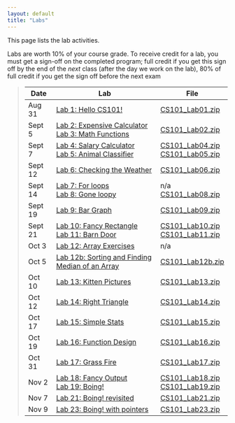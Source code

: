 ```yaml
---
layout: default
title: "Labs"
---
```


This page lists the lab activities.

Labs are worth 10% of your course grade.  To receive credit for a lab, you must get a sign-off on the completed program; full credit if you get this sign off by the end of the *next* class (after the day we work on the lab), 80% of full credit if you get the sign off before the next exam

> Date | Lab | File
> ---- | --- | ----
> Aug 31 | [Lab 1: Hello CS101!](lab01.html) | [CS101\_Lab01.zip](CS101_Lab01.zip)
> Sept 5 | [Lab 2: Expensive Calculator](lab02.html) <br /> [Lab 3: Math Functions](lab03.html) | [CS101\_Lab02.zip](CS101_Lab02.zip)
> Sept 7 | [Lab 4: Salary Calculator](lab04.html) <br /> [Lab 5: Animal Classifier](lab05.html) | [CS101\_Lab04.zip](CS101_Lab04.zip) <br /> [CS101\_Lab05.zip](CS101_Lab05.zip)
> Sept 12| [Lab 6: Checking the Weather](lab06.html) | [CS101\_Lab06.zip](CS101_Lab06.zip)
> Sept 14| [Lab 7: For loops](lab07.html) <br /> [Lab 8: Gone loopy](lab08.html)  | n/a <br /> [CS101\_Lab08.zip](CS101_Lab08.zip)
> Sept 19| [Lab 9: Bar Graph](lab09.html) | [CS101\_Lab09.zip](CS101_Lab09.zip)
> Sept 21| [Lab 10: Fancy Rectangle](lab10.html) <br /> [Lab 11: Barn Door](lab11.html) | [CS101\_Lab10.zip](CS101_Lab10.zip) <br /> [CS101\_Lab11.zip](CS101_Lab11.zip)
> Oct 3  | [Lab 12: Array Exercises](lab12.html) | n/a
> Oct 5  | [Lab 12b: Sorting and Finding Median of an Array](lab12b.html) | [CS101\_Lab12b.zip](CS101_Lab12b.zip)
> Oct 10 | [Lab 13: Kitten Pictures](lab13.html) | [CS101\_Lab13.zip](CS101_Lab13.zip)
> Oct 12 | [Lab 14: Right Triangle](lab14.html) | [CS101\_Lab14.zip](CS101_Lab14.zip) 
> Oct 17 | [Lab 15: Simple Stats](lab15.html) | [CS101\_Lab15.zip](CS101_Lab15.zip)
> Oct 19 | [Lab 16: Function Design](lab16.html) | [CS101\_Lab16.zip](CS101_Lab16.zip)
> Oct 31 | [Lab 17: Grass Fire](lab17.html) | [CS101\_Lab17.zip](CS101_Lab17.zip)
> Nov 2  | [Lab 18: Fancy Output](lab18.html)<br>[Lab 19: Boing!](lab19.html) | [CS101\_Lab18.zip](CS101_Lab18.zip)<br>[CS101\_Lab19.zip](CS101_Lab19.zip)
> Nov 7  | [Lab 21: Boing! revisited](lab21.html) | [CS101\_Lab21.zip](CS101_Lab21.zip)
> Nov 9  | [Lab 23: Boing! with pointers](lab23.html) | [CS101\_Lab23.zip](CS101_Lab23.zip)

<!--
> Apr 19 | [Lab 21: Boing! revisited](lab21.html) | [CS101\_Lab21.zip](CS101_Lab21.zip)
> Apr 24 | [Lab 23: Boing! with pointers](lab23.html) | [CS101\_Lab23.zip](CS101_Lab23.zip)
> Apr 26 | [Lab 25: Boing! particle simulation](lab25.html) | [CS101\_Lab25.zip](CS101_Lab25.zip)
-->

<!--
> Apr 25 | [Lab 22: Complex numbers](lab22.html) | [CS101\_Lab22.zip](CS101_Lab22.zip)
-->
<!--
> Apr 25 2 | [Lab 24: Mini Golf](lab24.html) | [CS101\_Lab24.zip](CS101_Lab24.zip)
-->

<!--
> &mdash; | [Lab 5: Conditions reading/modifying exercise](lab05.html) | [CS101\_Lab05.zip](CS101_Lab05.zip)
> &mdash; | [Lab 11: More Array Exercises](lab11.html) | n/a
> &mdash; | [Lab 15: Functions reading/modifying exercise](lab15.html) | [CS101\_Lab15.zip](CS101_Lab15.zip)
-->

<!-- vim:set wrap: -->
<!-- vim:set linebreak: -->
<!-- vim:set nolist: -->
